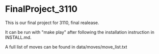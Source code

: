 # FinalProject_3110

This is our final project for 3110, final realease.

It can be run with "make play" after following the installation instruction in INSTALL.md.

A full list of moves can be found in data/moves/move_list.txt